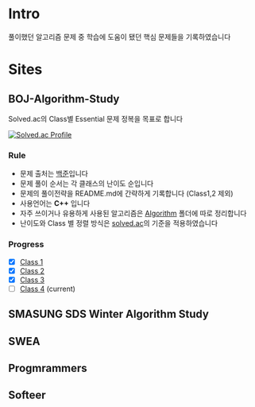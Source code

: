 # Intro
풀이했던 알고리즘 문제 중 학습에 도움이 됐던 핵심 문제들을 기록하였습니다

# Sites

## BOJ-Algorithm-Study
Solved.ac의 Class별 Essential 문제 정복을 목표로 합니다

[![Solved.ac Profile](http://mazassumnida.wtf/api/v2/generate_badge?boj=ashpurple)](https://solved.ac/ashpurple/)

### Rule
- 문제 출처는 [백준](https://www.acmicpc.net/)입니다
- 문제 풀이 순서는 각 클래스의 난이도 순입니다
- 문제의 풀이전략을 README.md에 간략하게 기록합니다 (Class1,2 제외)
- 사용언어는 <b>C++</b> 입니다
- 자주 쓰이거나 유용하게 사용된 알고리즘은 [Algorithm](https://github.com/ashpurple/BOJ-Algorithm-Study/tree/main/Algorithm) 폴더에 따로 정리합니다
- 난이도와 Class 별 정렬 방식은 [solved.ac](https://solved.ac/)의 기준을 적용하였습니다

### Progress
- [x] [Class 1](https://github.com/ashpurple/BOJ-Algorithm-Study/tree/main/Class%201)
- [x] [Class 2](https://github.com/ashpurple/BOJ-Algorithm-Study/tree/main/Class%202)
- [x] [Class 3](https://github.com/ashpurple/BOJ-Algorithm-Study/tree/main/Class%203) 
- [ ] [Class 4](https://github.com/ashpurple/BOJ-Algorithm-Study/tree/main/Class%204) (current)

## SMASUNG SDS Winter Algorithm Study
## SWEA
## Progmrammers
## Softeer

